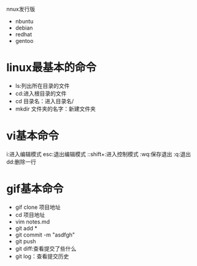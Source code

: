 nnux发行版
- nbuntu
- debian
- redhat
- gentoo
# linux最基本的命令
- ls:列出所在目录的文件
- cd:进入根目录的文件
- cd 目录名：进入目录名/
- mkdir 文件夹的名字：新建文件夹
# vi基本命令
i:进入编辑模式
esc:退出编辑模式
::shift+:进入控制模式
:wq:保存退出
:q:退出
dd:删除一行
# gif基本命令
- gif clone 项目地址
- cd 项目地址
- vim notes.md
- git add *
- git commit -m "asdfgh"
- git push
- git diff:查看提交了些什么
- git log：查看提交历史


